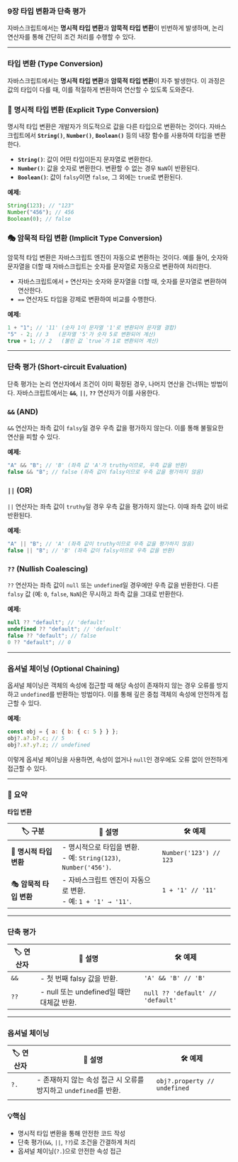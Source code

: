 ### **9장 타입 변환과 단축 평가**

자바스크립트에서는 **명시적 타입 변환**과 **암묵적 타입 변환**이 빈번하게 발생하며, 논리 연산자를 통해 간단히 조건 처리를 수행할 수 있다.

---

### **타입 변환 (Type Conversion)**

자바스크립트에서는 **명시적 타입 변환**과 **암묵적 타입 변환**이 자주 발생한다. 이 과정은 값의 타입이 다를 때, 이를 적절하게 변환하여 연산할 수 있도록 도와준다.

### 🔄 **명시적 타입 변환 (Explicit Type Conversion)**

명시적 타입 변환은 개발자가 의도적으로 값을 다른 타입으로 변환하는 것이다. 자바스크립트에서 **`String()`**, **`Number()`**, **`Boolean()`** 등의 내장 함수를 사용하여 타입을 변환한다.

- **`String()`**: 값이 어떤 타입이든지 문자열로 변환한다.
- **`Number()`**: 값을 숫자로 변환한다. 변환할 수 없는 경우 `NaN`이 반환된다.
- **`Boolean()`**: 값이 `falsy`이면 `false`, 그 외에는 `true`로 변환된다.

**예제:**

```jsx
String(123); // "123"
Number("456"); // 456
Boolean(0); // false
```

### 🎭 **암묵적 타입 변환 (Implicit Type Conversion)**

암묵적 타입 변환은 자바스크립트 엔진이 자동으로 변환하는 것이다. 예를 들어, 숫자와 문자열을 더할 때 자바스크립트는 숫자를 문자열로 자동으로 변환하여 처리한다.

- 자바스크립트에서 `+` 연산자는 숫자와 문자열을 더할 때, 숫자를 문자열로 변환하여 연산한다.
- `==` 연산자도 타입을 강제로 변환하여 비교를 수행한다.

**예제:**

```jsx
1 + "1"; // '11' (숫자 1이 문자열 '1'로 변환되어 문자열 결합)
"5" - 2; // 3   (문자열 '5'가 숫자 5로 변환되어 계산)
true + 1; // 2   (불린 값 `true`가 1로 변환되어 계산)
```

---

### **단축 평가 (Short-circuit Evaluation)**

단축 평가는 논리 연산자에서 조건이 이미 확정된 경우, 나머지 연산을 건너뛰는 방법이다. 자바스크립트에서는 **`&&`**, **`||`**, **`??`** 연산자가 이를 사용한다.

### `&&` (AND)

`&&` 연산자는 좌측 값이 `falsy`일 경우 우측 값을 평가하지 않는다. 이를 통해 불필요한 연산을 피할 수 있다.

**예제:**

```jsx
"A" && "B"; // 'B' (좌측 값 'A'가 truthy이므로, 우측 값을 반환)
false && "B"; // false (좌측 값이 falsy이므로 우측 값을 평가하지 않음)
```

### `||` (OR)

`||` 연산자는 좌측 값이 `truthy`일 경우 우측 값을 평가하지 않는다. 이때 좌측 값이 바로 반환된다.

**예제:**

```jsx
"A" || "B"; // 'A' (좌측 값이 truthy이므로 우측 값을 평가하지 않음)
false || "B"; // 'B' (좌측 값이 falsy이므로 우측 값을 반환)
```

### `??` (Nullish Coalescing)

`??` 연산자는 좌측 값이 `null` 또는 `undefined`일 경우에만 우측 값을 반환한다. 다른 `falsy` 값 (예: `0`, `false`, `NaN`)은 무시하고 좌측 값을 그대로 반환한다.

**예제:**

```jsx
null ?? "default"; // 'default'
undefined ?? "default"; // 'default'
false ?? "default"; // false
0 ?? "default"; // 0
```

---

### **옵셔널 체이닝 (Optional Chaining)**

옵셔널 체이닝은 객체의 속성에 접근할 때 해당 속성이 존재하지 않는 경우 오류를 방지하고 `undefined`를 반환하는 방법이다. 이를 통해 깊은 중첩 객체의 속성에 안전하게 접근할 수 있다.

**예제:**

```jsx
const obj = { a: { b: { c: 5 } } };
obj?.a?.b?.c; // 5
obj?.x?.y?.z; // undefined
```

이렇게 옵셔널 체이닝을 사용하면, 속성이 없거나 `null`인 경우에도 오류 없이 안전하게 접근할 수 있다.

---

### 🎯 요약

**타입 변환**

| 🏷️ **구분**             | 📜 **설명**                                                        | 🛠️ **예제**            |
| ----------------------- | ------------------------------------------------------------------ | ---------------------- |
| 🔄 **명시적 타입 변환** | - 명시적으로 타입을 변환.<br>- 예: `String(123)`, `Number('456')`. | `Number('123') // 123` |
| 🎭 **암묵적 타입 변환** | - 자바스크립트 엔진이 자동으로 변환.<br>- 예: `1 + '1' → '11'`.    | `1 + '1' // '11'`      |

---

### **단축 평가**

| 🏷️ **연산자** | 📜 **설명**                               | 🛠️ **예제**                      |
| ------------- | ----------------------------------------- | -------------------------------- |
| `&&`          | - 첫 번째 falsy 값을 반환.                | `'A' && 'B' // 'B'`              |
| `??`          | - null 또는 undefined일 때만 대체값 반환. | `null ?? 'default' // 'default'` |

---

### **옵셔널 체이닝**

| 🏷️ **연산자** | 📜 **설명**                                                      | 🛠️ **예제**                  |
| ------------- | ---------------------------------------------------------------- | ---------------------------- |
| `?.`          | - 존재하지 않는 속성 접근 시 오류를 방지하고 `undefined`를 반환. | `obj?.property // undefined` |
|               |                                                                  |                              |

### 💡핵심

- 명시적 타입 변환을 통해 안전한 코드 작성
- 단축 평가(`&&`, `||`, `??`)로 조건을 간결하게 처리
- 옵셔널 체이닝(`?.`)으로 안전한 속성 접근

